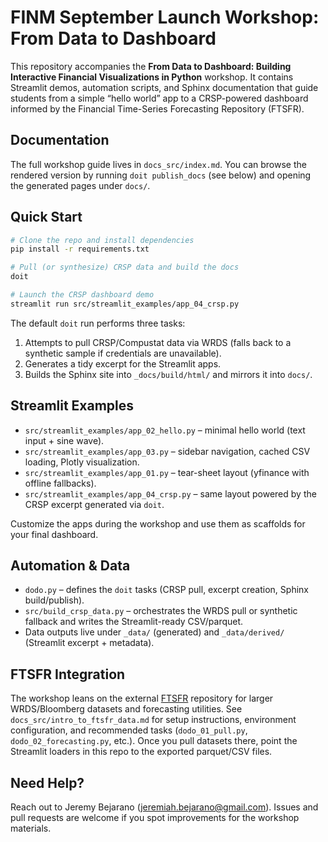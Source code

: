 # FINM September Launch Workshop: From Data to Dashboard

This repository accompanies the **From Data to Dashboard: Building Interactive Financial Visualizations in Python** workshop. It contains Streamlit demos, automation scripts, and Sphinx documentation that guide students from a simple “hello world” app to a CRSP-powered dashboard informed by the Financial Time-Series Forecasting Repository (FTSFR).

## Documentation
The full workshop guide lives in `docs_src/index.md`. You can browse the rendered version by running `doit publish_docs` (see below) and opening the generated pages under `docs/`.

## Quick Start
```bash
# Clone the repo and install dependencies
pip install -r requirements.txt

# Pull (or synthesize) CRSP data and build the docs
doit

# Launch the CRSP dashboard demo
streamlit run src/streamlit_examples/app_04_crsp.py
```

The default `doit` run performs three tasks:
1. Attempts to pull CRSP/Compustat data via WRDS (falls back to a synthetic sample if credentials are unavailable).
2. Generates a tidy excerpt for the Streamlit apps.
3. Builds the Sphinx site into `_docs/build/html/` and mirrors it into `docs/`.

## Streamlit Examples
- `src/streamlit_examples/app_02_hello.py` – minimal hello world (text input + sine wave).
- `src/streamlit_examples/app_03.py` – sidebar navigation, cached CSV loading, Plotly visualization.
- `src/streamlit_examples/app_01.py` – tear-sheet layout (yfinance with offline fallbacks).
- `src/streamlit_examples/app_04_crsp.py` – same layout powered by the CRSP excerpt generated via `doit`.

Customize the apps during the workshop and use them as scaffolds for your final dashboard.

## Automation & Data
- `dodo.py` – defines the `doit` tasks (CRSP pull, excerpt creation, Sphinx build/publish).
- `src/build_crsp_data.py` – orchestrates the WRDS pull or synthetic fallback and writes the Streamlit-ready CSV/parquet.
- Data outputs live under `_data/` (generated) and `_data/derived/` (Streamlit excerpt + metadata).

## FTSFR Integration
The workshop leans on the external [FTSFR](https://github.com/jmbejara/ftsfr) repository for larger WRDS/Bloomberg datasets and forecasting utilities. See `docs_src/intro_to_ftsfr_data.md` for setup instructions, environment configuration, and recommended tasks (`dodo_01_pull.py`, `dodo_02_forecasting.py`, etc.). Once you pull datasets there, point the Streamlit loaders in this repo to the exported parquet/CSV files.

## Need Help?
Reach out to Jeremy Bejarano (jeremiah.bejarano@gmail.com). Issues and pull requests are welcome if you spot improvements for the workshop materials.

